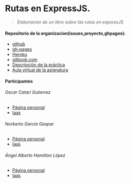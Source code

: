 # **Rutas en ExpressJS.**

> *Elaboracion de un libro sobre las rutas en expressJS*

#### Repositorio de la organizacion(issues,proyecto,ghpages):  

- [github](https://github.com/ULL-ESIT-PL-1617/estudiar-las-rutas-en-expressjs-angel-oscar-norberto.git)
- [gh-pages](https://ull-esit-pl-1617.github.io/estudiar-las-rutas-en-expressjs-angel-oscar-norberto/)
- [Heroku]()
- [gitbook.com](https://alu0100825893.gitbooks.io/express/content/)
- [Descripción de la práctica](https://casianorodriguezleon.gitbooks.io/ull-esit-1617/practicas/practicalearningrouting.html)
- [Aula virtual de la asignatura](https://campusvirtual.ull.es/1617/course/view.php?id=1148)

#### Participantes

###### Oscar Catari Gutierrez
- [Página personal](http://alu0100825893.github.io/)
- [Iaas](http://10.6.128.37:8080/)

###### Norberto García Gaspar
- [Página personal](http://alu0100611519.github.io/)
- [Iaas](http://10.6.129.205:8080/)

###### Ángel Alberto Hamilton López
- [Página personal](http://alu0100888102.github.io/)
- [Iaas](http://10.6.129.110:8080/)
